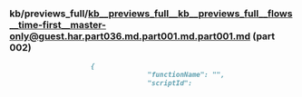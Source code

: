 ### kb/previews_full/kb__previews_full__kb__previews_full__flows__time-first__master-only@guest.har.part036.md.part001.md.part001.md (part 002)

```md
                    {
                                  "functionName": "",
                                  "scriptId":
```

```
